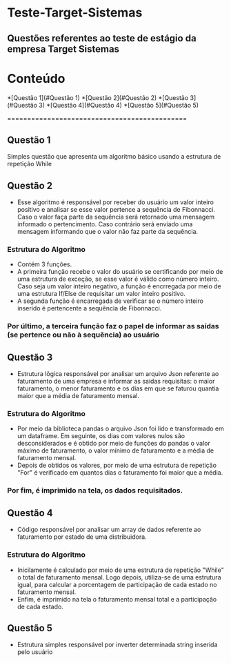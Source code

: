 # Teste-Target-Sistemas

## Questões referentes ao teste de estágio da empresa Target Sistemas

Conteúdo
===========================================
<!--ts-->
  *[Questão 1](#Questão 1)
  *[Questão 2](#Questão 2)
  *[Questão 3](#Questão 3)
  *[Questão 4](#Questão 4)
  *[Questão 5](#Questão 5)
<!--te-->

=============================================
## Questão 1

Simples questão que apresenta um algoritmo básico usando a estrutura de repetição While

## Questão 2

- Esse algoritmo é responsável por receber do usuário um valor inteiro positivo e analisar se esse valor pertence a sequência de Fibonnacci. Caso o valor faça parte da sequência será retornado uma mensagem informado o pertencimento. Caso contrário será enviado uma mensagem informando que o valor não faz parte da sequência.

### Estrutura do Algoritmo
- Contém 3 funções. 
- A primeira função recebe o valor do usuário se certificando por meio de uma estrutura de exceção, se esse valor é válido como número inteiro. Caso seja um valor inteiro negativo, a função é encrregada por meio de uma estrutura If/Else de requisitar um valor inteiro positivo.
- A segunda função é encarregada de verificar se o número inteiro inserido é pertencente a sequência de Fibonnacci.
### Por último, a terceira função faz o papel de informar as saídas (se pertence ou não à sequência) ao usuário

## Questão 3

- Estrutura lõgica responsável por analisar um arquivo Json referente ao faturamento de uma empresa e informar as saídas requisitas: o maior faturamento, o menor faturamento e os dias em que se faturou quantia maior que a média de faturamento mensal.

### Estrutura do Algoritmo
- Por meio da biblioteca pandas o arquivo Json foi lido e transformado em um dataframe. Em seguinte, os dias com valores nulos são desconsiderados e é obtido por meio de funções do pandas o valor máximo de faturamento, o valor mínimo de faturamento e a média de faturamento mensal.
- Depois de obtidos os valores, por meio de uma estrutura de repetição "For" é verificado em quantos dias o faturamento foi maior que a média.
### Por fim, é imprimido na tela, os dados requisitados.

## Questão 4

- Código responsável por analisar um array de dados referente ao faturamento por estado de uma distribuidora.

### Estrutura do Algoritmo
- Inicilamente é calculado por meio de uma estrutura de repetição "While" o total de faturamento mensal. Logo depois, utiliza-se de uma estrutura igual, para calcular a porcentagem de participação de cada estado no faturamento mensal.
- Enfim, é imprimido na tela o faturamento mensal total e a participação de cada estado.

## Questão 5

- Estrutura simples responsável por inverter determinada string inserida pelo usuário
